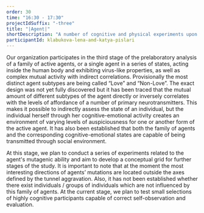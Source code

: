 ```yaml
---
order: 30
time: "16:30 - 17:30"
projectIdSuffix: "-three"
title: "|Agent|"
shortDescription: "A number of cognitive and physical experiments upon the group of participants"
participantId: klabukova-lena-and-katya-pislari
---
```


Our organization participates in the third stage of the prelaboratory analysis of a family of active agents, or a single agent in a series of states, acting inside the human body and exhibiting virus-like properties, as well as complex mutual activity with indirect correlations. Provisionally the most distinct agent subtypes are being called “Love” and “Non-Love”. The exact design was not yet fully discovered but it has been traced that the mutual amount of different subtypes of the agent directly or inversely correlates with the levels of affordance of a number of primary neurotransmitters. This makes it possible to indirectly assess the state of an individual, but the individual herself through her cognitive-emotional activity creates an environment of varying levels of auspiciousness for one or another form of the active agent. It has also been established that both the family of agents and the corresponding cognitive-emotional states are capable of being transmitted through social environment.

At this stage, we plan to conduct a series of experiments related to the agent's mutagenic ability and aim to develop a conceptual grid for further stages of the study. It is important to note that at the moment the most interesting directions of agents’ mutations are located outside the axes defined by the tunnel aggravation. Also, it has not been established whether there exist individuals / groups of individuals which are not influenced by this family of agents. At the current stage, we plan to test small selections of highly cognitive participants capable of correct self-observation and evaluation.
